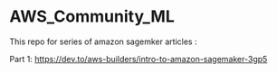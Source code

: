 # AWS_Community_ML

This repo for series of amazon sagemker articles : 


Part 1: https://dev.to/aws-builders/intro-to-amazon-sagemaker-3gp5 

